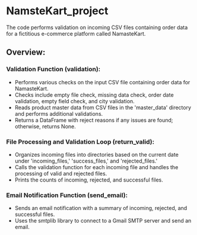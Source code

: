 # NamsteKart_project
The code performs validation on incoming CSV files containing order data for a fictitious e-commerce platform called NamasteKart. 


## Overview:

### Validation Function (validation):

* Performs various checks on the input CSV file containing order data for NamasteKart.
* Checks include empty file check, missing data check, order date validation, empty field check, and city validation.
* Reads product master data from CSV files in the 'master_data' directory and performs additional validations.
* Returns a DataFrame with reject reasons if any issues are found; otherwise, returns None.
  
### File Processing and Validation Loop (return_valid):

* Organizes incoming files into directories based on the current date under 'incoming_files,' 'success_files,' and 'rejected_files.'
* Calls the validation function for each incoming file and handles the processing of valid and rejected files.
* Prints the counts of incoming, rejected, and successful files.

### Email Notification Function (send_email):

* Sends an email notification with a summary of incoming, rejected, and successful files.
* Uses the smtplib library to connect to a Gmail SMTP server and send an email.
